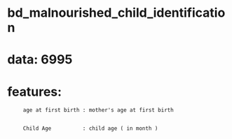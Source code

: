 # bd_malnourished_child_identification
# data: 6995
# features:
         age at first birth : mother's age at first birth
         
         
         Child Age          : child age ( in month )
